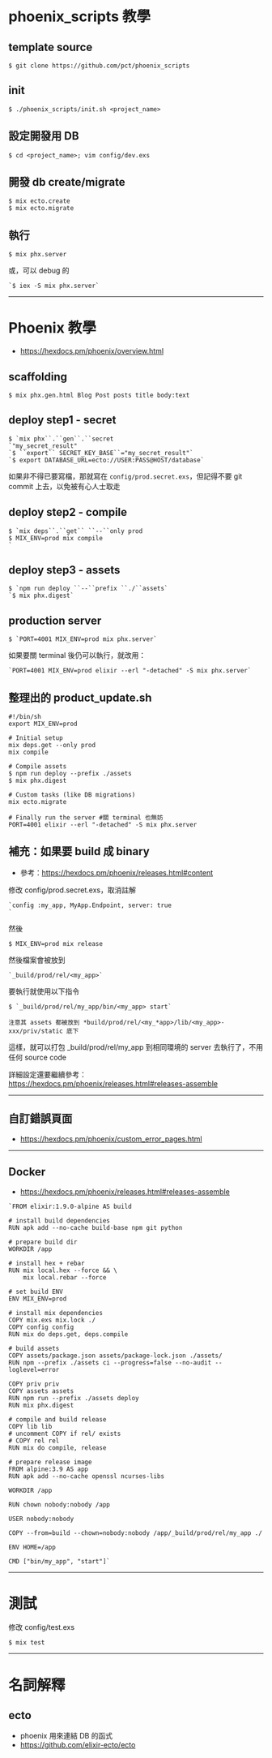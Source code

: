 # phoenix_scripts 教學

## template source

```
$ git clone https://github.com/pct/phoenix_scripts
```

## init

```
$ ./phoenix_scripts/init.sh <project_name>
```

## 設定開發用 DB

```
$ cd <project_name>; vim config/dev.exs
```

## 開發 db create/migrate

```
$ mix ecto.create
$ mix ecto.migrate
```

## 執行

```
$ mix phx.server
```

或，可以 debug 的

```
`$ iex -S mix phx.server`
```

* * *

# Phoenix 教學

* https://hexdocs.pm/phoenix/overview.html

## scaffolding

```
$ mix phx.gen.html Blog Post posts title body:text
```

## deploy step1 - secret

```
$ `mix phx``.``gen``.``secret
`"my_secret_result"
`$ ``export`` SECRET_KEY_BASE``="my_secret_result"`
`$ export DATABASE_URL=ecto://USER:PASS@HOST/database`
```

如果非不得已要寫檔，那就寫在 `config/prod.secret.exs`，但記得不要 git commit 上去，以免被有心人士取走

## deploy step2 - compile

```
$ `mix deps``.``get`` ``--``only prod
$ MIX_ENV=prod mix compile
`
```

## deploy step3 - assets

```
$ `npm run deploy ``--``prefix ``./``assets`
`$ mix phx.digest`
```

## production server

```
$ `PORT=4001 MIX_ENV=prod mix phx.server`
```

如果要關 terminal 後仍可以執行，就改用：

```
`PORT=4001 MIX_ENV=prod elixir --erl "-detached" -S mix phx.server`
```

## 整理出的 product_update.sh

```
#!/bin/sh
export MIX_ENV=prod

# Initial setup
mix deps.get --only prod
mix compile

# Compile assets
$ npm run deploy --prefix ./assets
$ mix phx.digest

# Custom tasks (like DB migrations)
mix ecto.migrate

# Finally run the server #關 terminal 也無妨
PORT=4001 elixir --erl "-detached" -S mix phx.server
```

## 補充：如果要 build 成 binary

* 參考：https://hexdocs.pm/phoenix/releases.html#content

修改 config/prod.secret.exs，取消註解

```
`config :my_app, MyApp.Endpoint, server: true
`
```

然後

```
$ MIX_ENV=prod mix release
```

然後檔案會被放到

```
`_build/prod/rel/<my_app>`
```

要執行就使用以下指令

```
$ `_build/prod/rel/my_app/bin/<my_app> start`
```

```
注意其 assets 都被放到 *build/prod/rel/<my_*app>/lib/<my_app>-xxx/priv/static 底下
```


這樣，就可以打包 _build/prod/rel/my_app 到相同環境的 server 去執行了，不用任何 source code

詳細設定還要繼續參考：https://hexdocs.pm/phoenix/releases.html#releases-assemble

* * *

## 自訂錯誤頁面

* https://hexdocs.pm/phoenix/custom_error_pages.html

* * *

## Docker

* https://hexdocs.pm/phoenix/releases.html#releases-assemble

```
`FROM elixir:1.9.0-alpine AS build

# install build dependencies
RUN apk add --no-cache build-base npm git python

# prepare build dir
WORKDIR /app

# install hex + rebar
RUN mix local.hex --force && \
    mix local.rebar --force

# set build ENV
ENV MIX_ENV=prod

# install mix dependencies
COPY mix.exs mix.lock ./
COPY config config
RUN mix do deps.get, deps.compile

# build assets
COPY assets/package.json assets/package-lock.json ./assets/
RUN npm --prefix ./assets ci --progress=false --no-audit --loglevel=error

COPY priv priv
COPY assets assets
RUN npm run --prefix ./assets deploy
RUN mix phx.digest

# compile and build release
COPY lib lib
# uncomment COPY if rel/ exists
# COPY rel rel
RUN mix do compile, release

# prepare release image
FROM alpine:3.9 AS app
RUN apk add --no-cache openssl ncurses-libs

WORKDIR /app

RUN chown nobody:nobody /app

USER nobody:nobody

COPY --from=build --chown=nobody:nobody /app/_build/prod/rel/my_app ./

ENV HOME=/app

CMD ["bin/my_app", "start"]`
```

* * *

# 測試

修改 config/test.exs

```
$ mix test
```

* * *

# 名詞解釋

## ecto

* phoenix 用來連結 DB 的函式
* https://github.com/elixir-ecto/ecto


